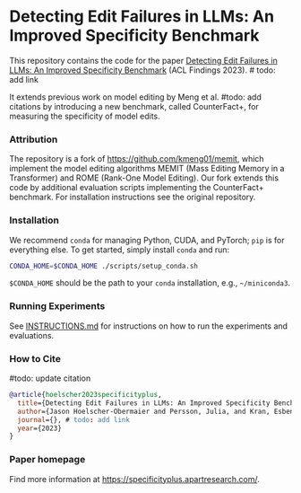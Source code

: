 # Detecting Edit Failures in LLMs: An Improved Specificity Benchmark

This repository contains the code for the paper [Detecting Edit Failures in LLMs: An Improved Specificity Benchmark]() (ACL Findings 2023). # todo: add link

It extends previous work on model editing by Meng et al. #todo: add citations by introducing a new benchmark, called CounterFact+, for measuring the specificity of model edits. 

### Attribution
The repository is a fork of https://github.com/kmeng01/memit, which implement the model editing algorithms MEMIT (Mass Editing Memory in a Transformer) and ROME (Rank-One Model Editing). Our fork extends this code by additional evaluation scripts implementing the CounterFact+ benchmark. For installation instructions see the original repository.

### Installation
We recommend `conda` for managing Python, CUDA, and PyTorch; `pip` is for everything else. To get started, simply install `conda` and run:
```bash
CONDA_HOME=$CONDA_HOME ./scripts/setup_conda.sh
```

`$CONDA_HOME` should be the path to your `conda` installation, e.g., `~/miniconda3`.


### Running Experiments
See [INSTRUCTIONS.md](INSTRUCTIONS.md) for instructions on how to run the experiments and evaluations.

### How to Cite
#todo: update citation 
```bibtex
@article{hoelscher2023specificityplus,
  title={Detecting Edit Failures in LLMs: An Improved Specificity Benchmark},
  author={Jason Hoelscher-Obermaier and Persson, Julia, and Kran, Esben and Konstas, Ioannis and Barez, Fazl},
  journal={}, # todo: add link
  year={2023}
}
```

### Paper homepage
Find more information at https://specificityplus.apartresearch.com/.
